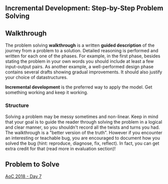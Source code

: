 ## Incremental Development: Step-by-Step Problem Solving

## Walkthrough
The problem solving **walkthrough** is a written **guided description** of the journey from a problem to a solution. Detailed reasoning is performed and written for each one of the phases. For example, in the first phase, besides stating the problem in your own words you should include at least a few input-output pairs. As another example, a well-performed design phase contains several drafts showing gradual improvements. It should also justify your choice of datastructures.

**Incremental development** is the preferred way to apply the model. Get something working and keep it working. 


### Structure
Solving a problem may be messy sometimes and non-linear. Keep in mind that your goal is to guide the reader through solving the problem in a logical and clear manner, so you shouldn't record all the twists and turns you had. The walkthrough is a "better version of the truth". However if you encounter an interesting or teachable bug, you are encouraged to document how you solved the bug (hint: reproduce, diagnose, fix, reflect). In fact, you can get extra credit for that (read more in evaluation section)!

## Problem to Solve
[AoC 2018 - Day 7](https://adventofcode.com/2018/day/7)
